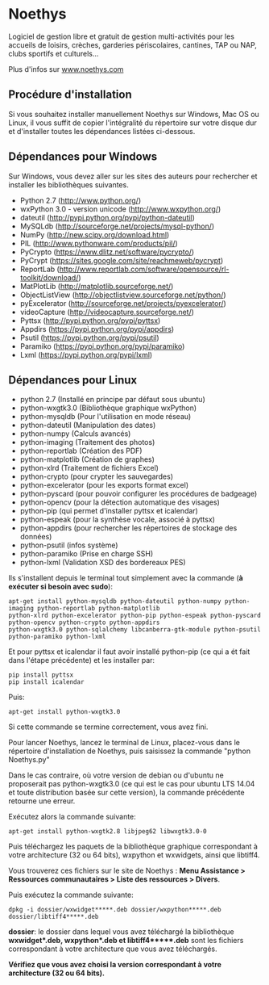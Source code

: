 Noethys
==================
Logiciel de gestion libre et gratuit de gestion multi-activités pour 
les accueils de loisirs, crèches, garderies périscolaires, cantines, 
TAP ou NAP, clubs sportifs et culturels...

Plus d'infos sur www.noethys.com


Procédure d'installation
------------------

Si vous souhaitez installer manuellement Noethys sur
Windows, Mac OS ou Linux, il vous suffit de copier
l'intégralité du répertoire sur votre disque dur et
d'installer toutes les dépendances listées ci-dessous.


Dépendances pour Windows
------------------
Sur Windows, vous devez aller sur les sites des auteurs pour 
rechercher et installer les bibliothèques suivantes.

- Python 2.7 (http://www.python.org/)
- wxPython 3.0 - version unicode (http://www.wxpython.org/)
- dateutil (http://pypi.python.org/pypi/python-dateutil)
- MySQLdb (http://sourceforge.net/projects/mysql-python/)
- NumPy (http://new.scipy.org/download.html)
- PIL (http://www.pythonware.com/products/pil/)
- PyCrypto (https://www.dlitz.net/software/pycrypto/)
- PyCrypt (https://sites.google.com/site/reachmeweb/pycrypt)
- ReportLab (http://www.reportlab.com/software/opensource/rl-toolkit/download/)
- MatPlotLib (http://matplotlib.sourceforge.net/)
- ObjectListView (http://objectlistview.sourceforge.net/python/)
- pyExcelerator (http://sourceforge.net/projects/pyexcelerator/)
- videoCapture (http://videocapture.sourceforge.net/)
- Pyttsx (http://pypi.python.org/pypi/pyttsx)
- Appdirs (https://pypi.python.org/pypi/appdirs)
- Psutil (https://pypi.python.org/pypi/psutil)
- Paramiko (https://pypi.python.org/pypi/paramiko)
- Lxml (https://pypi.python.org/pypi/lxml)


Dépendances pour Linux
------------------


- python 2.7 (Installé en principe par défaut sous ubuntu)
- python-wxgtk3.0 (Bibliothèque graphique wxPython)
- python-mysqldb (Pour l'utilisation en mode réseau)
- python-dateutil (Manipulation des dates)
- python-numpy (Calculs avancés)
- python-imaging (Traitement des photos)
- python-reportlab (Création des PDF)
- python-matplotlib (Création de graphes)
- python-xlrd (Traitement de fichiers Excel)
- python-crypto (pour crypter les sauvegardes)
- python-excelerator (pour les exports format excel)
- python-pyscard (pour pouvoir configurer les procédures de badgeage)
- python-opencv (pour la détection automatique des visages)
- python-pip (qui permet d'installer pyttsx et icalendar)
- python-espeak (pour la synthèse vocale, associé à pyttsx)
- python-appdirs (pour rechercher les répertoires de stockage des données)
- python-psutil (infos système)
- python-paramiko (Prise en charge SSH)
- python-lxml (Validation XSD des bordereaux PES)

Ils s'installent depuis le terminal tout simplement avec la commande (**à exécuter si besoin avec sudo**):

```
apt-get install python-mysqldb python-dateutil python-numpy python-imaging python-reportlab python-matplotlib 
python-xlrd python-excelerator python-pip python-espeak python-pyscard python-opencv python-crypto python-appdirs
python-wxgtk3.0 python-sqlalchemy libcanberra-gtk-module python-psutil python-paramiko python-lxml
```

Et pour pyttsx et icalendar il faut avoir installé python-pip (ce qui a ét fait dans l'étape précédente) et les installer par:
```
pip install pyttsx
pip install icalendar
```
Puis:
```
apt-get install python-wxgtk3.0
```
Si cette commande se termine correctement, vous avez fini.


Pour lancer Noethys, lancez le terminal de Linux, placez-vous dans le répertoire d'installation de Noethys, puis saisissez la commande "python Noethys.py"



Dans le cas contraire, où votre version de debian ou d'ubuntu ne proposerait pas python-wxgtk3.0 (ce qui est le cas pour ubuntu LTS 14.04 et toute distribution basée sur cette version), la commande précédente retourne une erreur.

Exécutez alors la commande suivante:
```
apt-get install python-wxgtk2.8 libjpeg62 libwxgtk3.0-0
```

Puis téléchargez les paquets de la bibliothèque graphique correspondant à votre architecture (32 ou 64 bits), wxpython et wxwidgets, ainsi que libtiff4.

Vous trouverez ces fichiers sur le site de Noethys : **Menu Assistance > Ressources communautaires > Liste des ressources > Divers**.

Puis exécutez la commande suivante:
```
dpkg -i dossier/wxwidget*****.deb dossier/wxpython*****.deb dossier/libtiff4*****.deb
```

**dossier**: le dossier dans lequel vous avez téléchargé la bibliothèque
**wxwidget\*****.deb, wxpython\*****.deb et libtiff4\*****.deb** sont les fichiers correspondant à votre architecture que vous avez téléchargés.

**Vérifiez que vous avez choisi la version correspondant à votre architecture (32 ou 64 bits).**




